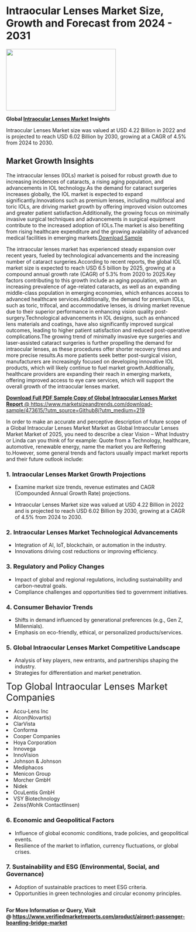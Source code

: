 <H1>Intraocular Lenses Market Size, Growth and Forecast from 2024 - 2031</H1><img class="aligncenter size-medium wp-image-584254" src="https://thirdeyenews.in/wp-content/uploads/2024/09/Global-Market-Research-300x168.jpeg" alt="" width="300" height="168" /><p><strong>Global&nbsp;<a href="https://www.marketsizeandtrends.com/download-sample/473615/?utm_source=Github8j?utm_medium=219">Intraocular Lenses Market</a> Insights</strong></p><p>Intraocular Lenses Market size was valued at USD 4.22 Billion in 2022 and is projected to reach USD 6.02 Billion by 2030, growing at a CAGR of 4.5% from 2024 to 2030.</p><p><h2>Market Growth Insights</h2> <p>The intraocular lenses (IOLs) market is poised for robust growth due to increasing incidences of cataracts, a rising aging population, and advancements in IOL technology.As the demand for cataract surgeries increases globally, the IOL market is expected to expand significantly.Innovations such as premium lenses, including multifocal and toric IOLs, are driving market growth by offering improved vision outcomes and greater patient satisfaction.Additionally, the growing focus on minimally invasive surgical techniques and advancements in surgical equipment contribute to the increased adoption of IOLs.The market is also benefiting from rising healthcare expenditure and the growing availability of advanced medical facilities in emerging markets.<a href="#">Download Sample</a></p> <p>The intraocular lenses market has experienced steady expansion over recent years, fueled by technological advancements and the increasing number of cataract surgeries.According to recent reports, the global IOL market size is expected to reach USD 6.5 billion by 2025, growing at a compound annual growth rate (CAGR) of 5.3% from 2020 to 2025.Key factors contributing to this growth include an aging population, with an increasing prevalence of age-related cataracts, as well as an expanding middle-class population in emerging economies, which enhances access to advanced healthcare services.Additionally, the demand for premium IOLs, such as toric, trifocal, and accommodative lenses, is driving market revenue due to their superior performance in enhancing vision quality post-surgery.Technological advancements in IOL designs, such as enhanced lens materials and coatings, have also significantly improved surgical outcomes, leading to higher patient satisfaction and reduced post-operative complications.The growing trend of minimally invasive eye surgeries and laser-assisted cataract surgeries is further propelling the demand for intraocular lenses, as these procedures offer shorter recovery times and more precise results.As more patients seek better post-surgical vision, manufacturers are increasingly focused on developing innovative IOL products, which will likely continue to fuel market growth.Additionally, healthcare providers are expanding their reach in emerging markets, offering improved access to eye care services, which will support the overall growth of the intraocular lenses market.<a href="#"></p><p><span class=""><strong>Download Full PDF Sample Copy of Global Intraocular Lenses Market Report</strong> @ <a href="https://www.marketsizeandtrends.com/download-sample/473615/?utm_source=Github8j?utm_medium=219" target="_blank">https://www.marketsizeandtrends.com/download-sample/473615/?utm_source=Github8j?utm_medium=219</a></span></p><p>In order to make an accurate and perceptive description of future scope of a Global&nbsp;Intraocular Lenses Market Market as Global&nbsp;Intraocular Lenses Market Market of 2025, you need to describe a clear Vision &ndash; What Industry or Linda can you think of for example: Quote from a Technology, healthcare, automotive, renewable energy, name the market you are Reffering to.However, some general trends and factors usually impact market reports and their future outlook include:</p><h3>1.&nbsp;<strong>Intraocular Lenses Market Growth Projections</strong></h3><ul><li>Examine market size trends, revenue estimates and CAGR (Compounded Annual Growth Rate) projections.</li><li><p>Intraocular Lenses Market size was valued at USD 4.22 Billion in 2022 and is projected to reach USD 6.02 Billion by 2030, growing at a CAGR of 4.5% from 2024 to 2030.</p></li></ul><h3>2.&nbsp;<strong>Intraocular Lenses Market Technological Advancements</strong></h3><ul><li>Integration of AI, IoT, blockchain, or automation in the industry.</li><li>Innovations driving cost reductions or improving efficiency.</li></ul><h3>3.&nbsp;<strong>Regulatory and Policy Changes</strong></h3><ul><li>Impact of global and regional regulations, including sustainability and carbon-neutral goals.</li><li>Compliance challenges and opportunities tied to government initiatives.</li></ul><h3>4.&nbsp;<strong>Consumer Behavior Trends</strong></h3><ul><li>Shifts in demand influenced by generational preferences (e.g., Gen Z, Millennials).</li><li>Emphasis on eco-friendly, ethical, or personalized products/services.</li></ul><h3>5.&nbsp;<strong>Global Intraocular Lenses Market Competitive Landscape</strong></h3><ul><li>Analysis of key players, new entrants, and partnerships shaping the industry.</li><li>Strategies for differentiation and market penetration.</li></ul><p data-pm-slice="1 1 []"><span style="color: inherit; font-family: inherit; font-size: 25px;">Top Global Intraocular Lenses Market Companies</span></p><div class="" data-test-id=""><p><li>Accu-Lens Inc</li><li> Alcon(Novartis)</li><li> ClarVista</li><li> Conforma</li><li> Cooper Companies</li><li> Hoya Corporation</li><li> Innovega</li><li> InnoVision</li><li> Johnson & Johnson</li><li> Mediphacos</li><li> Menicon Group</li><li> Morcher GmbH</li><li> Nidek</li><li> OcuLentis GmbH</li><li> VSY Biotechnology</li><li> Zeiss(Wohlk Contactlinsen)</li></p></div><h3>6.&nbsp;<strong>Economic and Geopolitical Factors</strong></h3><ul><li>Influence of global economic conditions, trade policies, and geopolitical events.</li><li>Resilience of the market to inflation, currency fluctuations, or global crises.</li></ul><h3>7.&nbsp;<strong>Sustainability and ESG (Environmental, Social, and Governance)</strong></h3><ul><li>Adoption of sustainable practices to meet ESG criteria.</li><li>Opportunities in green technologies and circular economy principles.</li></ul><h2><strong style="font-size: 14px;">For More Information or Query, Visit @&nbsp;</strong><a style="background-color: #ffffff; font-size: 14px;" href="https://www.marketsizeandtrends.com/report/intraocular-lenses-market/" target="_blank">https://www.verifiedmarketreports.com/product/airport-passenger-boarding-bridge-market</a></h2>